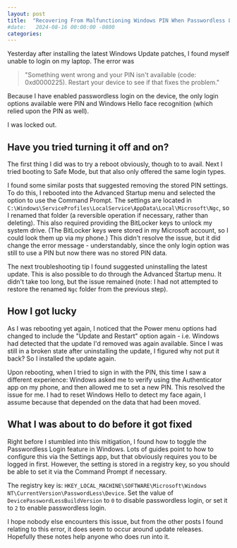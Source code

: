 ```yaml
---
layout: post
title:  "Recovering From Malfunctioning Windows PIN When Passwordless Login Is Enabled"
#date:   2024-08-16 00:00:00 -0800
categories: 
---
```


Yesterday after installing the latest Windows Update patches, I found myself unable to login on my laptop.  The error was

> "Something went wrong and your PIN isn't available (code: 0xd0000225).  Restart your device to see if that fixes the problem."

Because I have enabled passwordless login on the device, the only login options available were PIN and Windows Hello face recognition (which relied upon the PIN as well).

I was locked out.

## Have you tried turning it off and on?

The first thing I did was to try a reboot obviously, though to to avail.  Next I tried booting to Safe Mode, but that also only offered the same login types.

I found some similar posts that suggested removing the stored PIN settings.  To do this, I rebooted into the Advanced Startup menu and selected the option to use the Command Prompt.  The settings are located in `C:\Windows\ServiceProfiles\LocalService\AppData\Local\Microsoft\Ngc`, so I renamed that folder (a reversible operation if necessary, rather than deleting).    This also required providing the BitLocker keys to unlock my system drive.  (The BitLocker keys were stored in my Microsoft account, so I could look them up via my phone.)  This didn't resolve the issue, but it did change the error message - understandably, since the only login option was still to use a PIN but now there was no stored PIN data.

The next troubleshooting tip I found suggested uninstalling the latest update.  This is also possible to do through the Advanced Startup menu.  It didn't take too long, but the issue remained (note: I had not attempted to restore the renamed `Ngc` folder from the previous step).

## How I got lucky 

As I was rebooting yet again, I noticed that the Power menu options had changed to include the "Update and Restart" option again - i.e. Windows had detected that the update I'd removed was again available.  Since I was still in a broken state after uninstalling the update, I figured why not put it back?  So I installed the update again.

Upon rebooting, when I tried to sign in with the PIN, this time I saw a different experience: Windows asked me to verify using the Authenticator app on my phone, and then allowed me to set a new PIN.  This resolved the issue for me.  I had to reset Windows Hello to detect my face again, I assume because that depended on the data that had been moved.

## What I was about to do before it got fixed

Right before I stumbled into this mitigation, I found how to toggle the Passwordless Login feature in Windows.  Lots of guides point to how to configure this via the Settings app, but that obviously requires you to be logged in first.  However, the setting is stored in a registry key, so you should be able to set it via the Command Prompt if necessary.

The registry key is: `HKEY_LOCAL_MACHINE\SOFTWARE\Microsoft\Windows NT\CurrentVersion\PasswordLess\Device`.  Set the value of `DevicePasswordLessBuildVersion` to `0` to disable passwordless login, or set it to `2` to enable passwordless login.

I hope nobody else encounters this issue, but from the other posts I found relating to this error, it does seem to occur around update releases.  Hopefully these notes help anyone who does run into it.
